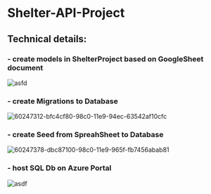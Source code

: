 # Shelter-API-Project

## Technical details:

### - create models in ShelterProject based on GoogleSheet document
![asfd](https://user-images.githubusercontent.com/30668073/60247262-a58af180-98c0-11e9-8a45-bf79f56804d4.PNG)

### - create Migrations to Database
![60247312-bfc4cf80-98c0-11e9-94ec-63542af10cfc](https://user-images.githubusercontent.com/30668073/60336342-5f0cc400-99a0-11e9-9ddc-e574fe8da153.png)

### - create Seed from SpreahSheet to Database
![60247378-dbc87100-98c0-11e9-965f-fb7456abab81](https://user-images.githubusercontent.com/30668073/60336390-82d00a00-99a0-11e9-91d7-5eb5ee2eaaea.png)

### - host SQL Db on Azure Portal
![asdf](https://user-images.githubusercontent.com/30668073/60248037-18e13300-98c2-11e9-9b1c-376e244c2949.PNG)
